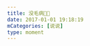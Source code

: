 ```yaml
---
title: 没毛病🤔🤔
date: 2017-01-01 19:18:19
mCategories: [说说]
type: moment
---
```


<div id="pics-20170101191819"></div>

<script>
var data = [
    {"link": "2017-01-01_000000.jpeg", "type": "shuoshuo"}
];
picsRender(data, "pics-20170101191819");
</script>
